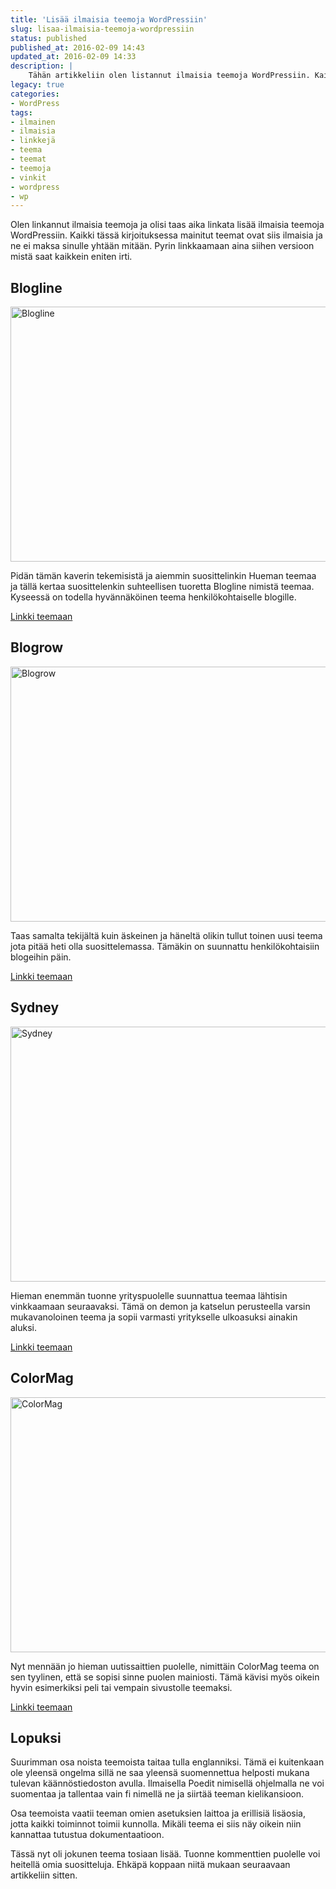 ```yaml
---
title: 'Lisää ilmaisia teemoja WordPressiin'
slug: lisaa-ilmaisia-teemoja-wordpressiin
status: published
published_at: 2016-02-09 14:43
updated_at: 2016-02-09 14:33
description: |
    Tähän artikkeliin olen listannut ilmaisia teemoja WordPressiin. Kaikki teemat mihin olen linkannut ovat siis täysin ilmaisia versioita.
legacy: true
categories:
- WordPress
tags:
- ilmainen
- ilmaisia
- linkkejä
- teema
- teemat
- teemoja
- vinkit
- wordpress
- wp
---
```


<p>Olen linkannut ilmaisia teemoja ja olisi taas aika linkata lisää ilmaisia teemoja WordPressiin. Kaikki tässä kirjoituksessa mainitut teemat ovat siis ilmaisia ja ne ei maksa sinulle yhtään mitään. Pyrin linkkaamaan aina siihen versioon mistä saat kaikkein eniten irti.</p>
<h2>Blogline</h2>
<p><a href="https://cdn.markokaartinen.net/uploads/2016/02/blogline.png" rel="attachment wp-att-6173"><img loading="lazy" decoding="async" class="aligncenter size-large wp-image-6173" src="https://cdn.markokaartinen.net/uploads/2016/02/blogline-1200x699.png" alt="Blogline" width="700" height="408" /></a></p>
<p>Pidän tämän kaverin tekemisistä ja aiemmin suosittelinkin Hueman teemaa ja tällä kertaa suosittelenkin suhteellisen tuoretta Blogline nimistä teemaa. Kyseessä on todella hyvännäköinen teema henkilökohtaiselle blogille.</p>
<p><a href="http://alxmedia.se/themes/blogline/" target="_blank">Linkki teemaan</a></p>
<h2>Blogrow</h2>
<p><a href="https://cdn.markokaartinen.net/uploads/2016/02/blogrow.png" rel="attachment wp-att-6175"><img loading="lazy" decoding="async" class="aligncenter size-large wp-image-6175" src="https://cdn.markokaartinen.net/uploads/2016/02/blogrow-1200x699.png" alt="Blogrow" width="700" height="408" /></a></p>
<p>Taas samalta tekijältä kuin äskeinen ja häneltä olikin tullut toinen uusi teema jota pitää heti olla suosittelemassa. Tämäkin on suunnattu henkilökohtaisiin blogeihin päin.</p>
<p><a href="http://alxmedia.se/themes/blogrow/" target="_blank">Linkki teemaan</a></p>
<h2>Sydney</h2>
<p><a href="https://cdn.markokaartinen.net/uploads/2016/02/Sydney.png" rel="attachment wp-att-6177"><img loading="lazy" decoding="async" class="aligncenter size-large wp-image-6177" src="https://cdn.markokaartinen.net/uploads/2016/02/Sydney-1200x699.png" alt="Sydney" width="700" height="408" /></a></p>
<p>Hieman enemmän tuonne yrityspuolelle suunnattua teemaa lähtisin vinkkaamaan seuraavaksi. Tämä on demon ja katselun perusteella varsin mukavanoloinen teema ja sopii varmasti yritykselle ulkoasuksi ainakin aluksi.</p>
<p><a href="https://wordpress.org/themes/sydney/" target="_blank">Linkki teemaan</a></p>
<h2>ColorMag</h2>
<p><a href="https://cdn.markokaartinen.net/uploads/2016/02/colormag.png" rel="attachment wp-att-6176"><img loading="lazy" decoding="async" class="aligncenter size-large wp-image-6176" src="https://cdn.markokaartinen.net/uploads/2016/02/colormag-1200x699.png" alt="ColorMag" width="700" height="408" /></a></p>
<p>Nyt mennään jo hieman uutissaittien puolelle, nimittäin ColorMag teema on sen tyylinen, että se sopisi sinne puolen mainiosti. Tämä kävisi myös oikein hyvin esimerkiksi peli tai vempain sivustolle teemaksi.</p>
<p><a href="https://wordpress.org/themes/colormag/" target="_blank">Linkki teemaan</a></p>
<h2>Lopuksi</h2>
<p>Suurimman osa noista teemoista taitaa tulla englanniksi. Tämä ei kuitenkaan ole yleensä ongelma sillä ne saa yleensä suomennettua helposti mukana tulevan käännöstiedoston avulla. Ilmaisella Poedit nimisellä ohjelmalla ne voi suomentaa ja tallentaa vain fi nimellä ne ja siirtää teeman kielikansioon.</p>
<p>Osa teemoista vaatii teeman omien asetuksien laittoa ja erillisiä lisäosia, jotta kaikki toiminnot toimii kunnolla. Mikäli teema ei siis näy oikein niin kannattaa tutustua dokumentaatioon.</p>
<p>Tässä nyt oli jokunen teema tosiaan lisää. Tuonne kommenttien puolelle voi heitellä omia suositteluja. Ehkäpä koppaan niitä mukaan seuraavaan artikkeliin sitten.</p>
